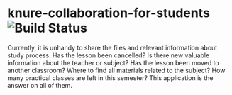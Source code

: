 # knure-collaboration-for-students ![Build Status](https://travis-ci.org/afkgeolog/knure-collaboration-for-students.svg?branch=master)
Currently, it is unhandy to share the files and relevant information about study process. Has the lesson been cancelled? Is there new valuable information about the teacher or subject? Has the lesson been moved to another classroom? Where to find all materials related to the subject? How many practical classes are left in this semester?  This application is the answer on all of them.

